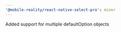```yaml
---
'@mobile-reality/react-native-select-pro': minor
---
```


Added support for multiple defaultOption objects
